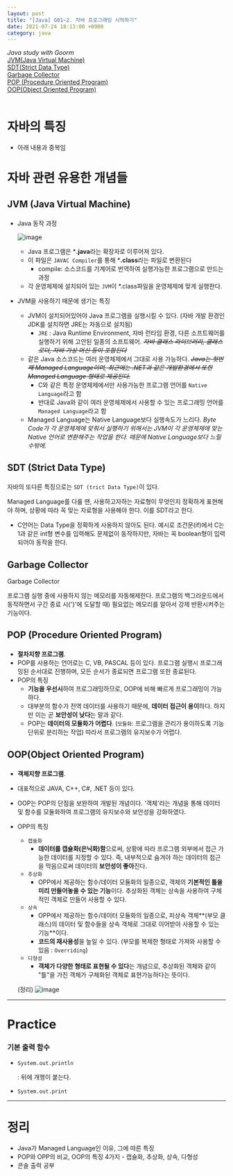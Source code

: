```yaml
---
layout: post
title: "[Java] G01~2. 자바 프로그래밍 시작하기"
date: 2021-07-24 18:13:00 +0900
category: java
---
```


*Java study with Goorm*
<br/>
<a href="#JVM">JVM(Java Virtual Machine)</a><br/>
<a href="#SDT">SDT(Strict Data Type)</a><br/>
<a href="#Garbage Collector">Garbage Collector</a><br/>
<a href="#POP">POP (Procedure Oriented Program)</a><br/>
<a href="#OOP">OOP(Object Oriented Program)</a><br/>
<br/>


# 자바의 특징

- 아래 내용과 중복임

# 자바 관련 유용한 개념들

## <p id="JVM">JVM (Java Virtual Machine)<p>

- Java 동작 과정

    ![image](https://user-images.githubusercontent.com/75327385/126873508-604ed6d3-5da2-4c2d-bf42-ad25efabf880.png)

    - Java 프로그램은 ***.java**라는 확장자로 이루어져 있다.
    - 이 파일은 `JAVAC Compiler`를 통해 ***.class**라는 파일로 변환된다
        - compile: 소스코드를 기계어로 번역하여 실행가능한 프로그램으로 만드는 과정
    - 각 운영체제에 설치되어 있는 `JVM`이  *.class파일을 운영체제에 맞게 실행한다.

- JVM을 사용하기 때문에 생기는 특징
    - JVM이 설치되어있어야 Java 프로그램을 실행시킬 수 있다. 
    (자바 개발 환경인 JDK를 설치하면 JRE는 자동으로 설치됨)
        - `JRE` : Java Runtime Environment, 자바 런타임 환경, 다른 소프트웨어를 실행하기 위해 고안된 일종의 소프트웨어. *~~자바 클래스 라이브러리, 클래스 로더, 자바 가상 머신 등이 포함된다~~*
    - 같은 Java 소스코드는 여러 운영체제에서 그대로 사용 가능하다. *~~Java는 첫번째 Managed Language이며, 최근에는 .NET과 같은 개발환경에서 또한 Managed Language 형태로 제공된다.~~*
        - C와 같은 특정 운영체제에서만 사용가능한 프로그램 언어를 `Native Language`라고 함
        - 반대로 Java와 같이 여러 운영체제에서 사용할 수 있는 프로그래밍 언어를 `Managed Language`라고 함
    - Managed Language는 Native Language보다 실행속도가 느리다. 
    *Byte Code가 각 운영체제에 맞춰서 실행하기 위해서는 JVM이 각 운영체제에 맞는 Native 언어로 변환해주는 작업을 한다. 때문에 Native Language보다 느릴수밖에.*

## <p id="SDT">SDT (Strict Data Type)<p>


자바의 또다른 특징으로는 `SDT (trict Data Type)`이 있다.

Managed Language를 다룰 땐, 사용하고자하는 자료형이 무엇인지 정확하게 표현해야 하며, 상황에 따라 꼭 맞는 자료형을 사용해야 한다. 이를 SDT라고 한다. 

- C언어는 Data Type을 정확하게 사용하지 않아도 된다. 예시로 조건문(if)에서 C는 1과 같은 int형 변수를 입력해도 문제없이 동작하지만, 자바는 꼭 boolean형이 입력되어야 동작을 한다.

## Garbage Collector

<p id="Garbage Collector">Garbage Collector<p>

프로그램 실행 중에 사용하지 않는 메모리를 자동해제한다. 프로그램의 백그라운드에서 동작하면서 구간 종료 시('}'에 도달할 때) 필요없는 메모리를 알아서 강제 반환시켜주는 기능이다. 

## <p id="POP">POP (Procedure Oriented Program)<p>

- **절차지향 프로그램**.
- POP를 사용하는 언어로는 C, VB, PASCAL 등이 있다. 프로그램 실행시 프로그래밍된 순서대로 진행하며, 모든 순서가 종료되면 프로그램 또한 종료된다.
- POP의 특징
    - **기능을 우선시**하여 프로그래밍하므로, OOP에 비해 빠르게 프로그래밍이 가능하다.
    - 대부분의 함수가 전역 데이터를 사용하기 때문에, **데이터 접근이 용이**하다. 하지만 이는 곧 **보안성이 낮다**는 말과 같다.
    - POP는 **데이터의 모듈화가 어렵다**. (`모듈화`: 프로그램을 관리가 용이하도록 기능 단위로 분리하는 작업) 따라서 프로그램의 유지보수가 어렵다.

## <p id="OOP">OOP(Object Oriented Program)<p>

- **객체지향 프로그램**.
- 대표적으로 JAVA, C++, C#, .NET 등이 있다.
- OOP는 POP의 단점을 보완하여 개발된 개념이다. '객체'라는 개념을 통해 데이터 및 함수를 모듈화하여 프로그램의 유지보수와 보안성을 강화하였다.
- OPP의 특징
    - `캡슐화`
        - **데이터를 캡슐화(은닉화)함**으로써, 상황에 따라 프로그램 외부에서 접근 가능한 데이터를 지정할 수 있다. 즉, 내부적으로 숨겨야 하는 데이터의 접근을 막음으로써 데이터의 **보안성이 좋아**진다.
    - `추상화`
        - OPP에서 제공하는 함수/데이터 모듈화의 일종으로, 객체의 **기본적인 틀을 미리 만들어놓을 수 있는 기능**이다. 추상화된 객체는 상속을 사용하여 구체적인 객체로 만들어 사용할 수 있다.
    - `상속`
        - OPP에서 제공하는 함수/데이터 모듈화의 일종으로, 피상속 객체**(부모 클래스)의 데이터 및 함수들을 상속 객체로 그대로 이어받아 사용할 수 있는 기능**이다.
        - **코드의 재사용성**을 높일 수 있다. (부모를 복제한 형태로 가져와 사용할 수 있음 : `Overriding`)
    - `다형성`
        - **객체가 다양한 형태로 표현될 수 있다**는 개념으로, 추상화된 객체와 같이 "틀"을 가진 객체가 구체화된 객체로 표현가능하다는 뜻이다.

    (정리)
	![image](https://user-images.githubusercontent.com/75327385/126873528-3637da33-4906-42e8-808c-8ba1252f1672.png)

---

# Practice

### 기본 출력 함수

- `System.out.println`

	: 뒤에 개행이 붙는다.

- `System.out.print`

---

 # 정리
- Java가 Managed Language인 이유, 그에 따른 특징
- POP와 OPP의 비교, OOP의 특징 4가지 - 캡슐화, 추상화, 상속, 다형성
- 콘솔 출력 공부